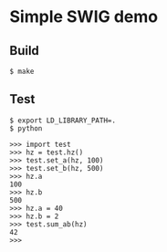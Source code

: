 # Simple SWIG demo

## Build

```
$ make
```

## Test

```
$ export LD_LIBRARY_PATH=.
$ python

>>> import test
>>> hz = test.hz()
>>> test.set_a(hz, 100)
>>> test.set_b(hz, 500)
>>> hz.a
100
>>> hz.b
500
>>> hz.a = 40
>>> hz.b = 2
>>> test.sum_ab(hz)
42
>>> 
```

